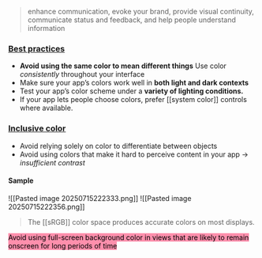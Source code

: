 > enhance communication, evoke your brand, provide visual continuity, communicate status and feedback, and help people understand information

### [Best practices](https://developer.apple.com/design/human-interface-guidelines/color#Best-practices)
- **Avoid using the same color to mean different things**
	Use color *consistently* throughout your interface
- Make sure your app’s colors work well in **both light and dark contexts**
- Test your app’s color scheme under a **variety of lighting conditions.**
- If your app lets people choose colors, prefer [[system color]] controls where available.

### [Inclusive color](https://developer.apple.com/design/human-interface-guidelines/color#Inclusive-color)
- Avoid relying solely on color to differentiate between objects
- Avoid using colors that make it hard to perceive content in your app -> *insufficient contrast*

#### Sample

![[Pasted image 20250715222333.png]]
![[Pasted image 20250715222356.png]]

>The [[sRGB]] color space produces accurate colors on most displays.

<mark style="background: #FF5582A6;">Avoid using full-screen background color in views that are likely to remain onscreen for long periods of time</mark>

